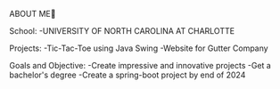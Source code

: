 ABOUT ME👋

School:
  -UNIVERSITY OF NORTH CAROLINA AT CHARLOTTE

Projects:
  -Tic-Tac-Toe using Java Swing
  -Website for Gutter Company
    
Goals and Objective:
  -Create impressive and innovative projects
  -Get a bachelor's degree
  -Create a spring-boot project by end of 2024
